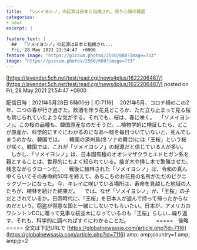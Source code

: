 ```yaml
---
title:  「ソメイヨシノ」の起源は日本と指摘され、怒り心頭の韓国  
categories:
- news
excerpt: |
  
feature_text: |
  ##  「ソメイヨシノ」の起源は日本と指摘され...
  Fri, 28 May 2021 21:54:47  +0900
feature_image: "https://picsum.photos/2560/600?image=733"
image: "https://picsum.photos/2560/600?image=733"
---
```


[https://lavender.5ch.net/test/read.cgi/news4plus/1622206487/](https://lavender.5ch.net/test/read.cgi/news4plus/1622206487/)
posted on Fri, 28 May 2021 21:54:47  +0900

<!--more-->

配信日時：2021年5月28日 6時00分 [ ID:7116] 　2021年5月、コロナ禍のこの2年、二つの春が行き過ぎた。飲酒を伴う花見どころか、ただ立ち止まって見る桜も禁じられていたような気がする。それでも、桜は、春に咲く。 　「ソメイヨシノ」。この桜の品種も、韓国原産なのだそうだ。…植物学的に検証したら、どこが原産か、科学的にすぐにわかるのになあ〜嘘を毎日ついていないと、死んでしまうのかな、韓国では。 　韓国の済州島(冬ソナの舞台)には「王桜」という桜が咲く。韓国では、これが「ソメイヨシノ」の起源だと信じている人が多い。 　しかし、「ソメイヨシノ」は、日本固有種のオオシマザクラとエドヒガン系を親とすることは、世界的にもよく知られている。接ぎ木や挿し木で繁殖させた、残念ながらクローンだ。 　戦後に植林された「ソメイヨシノ」は、令和の真ん中くらいでその寿命約50年を終えて、あちこちのお花見の名所がただのピクニックゾーンになった。今、キレイに咲いている場所は、寿命を見越した地域の人たちが、植林を続けた結果だ。 　では、なぜ「ソメイヨシノ」が、「王桜」の子だとされているか。日帝時代に、「王桜」を日本人が盗んで持って帰ったからなのだという。窃盗が得意な国と一緒にしないでもらいたい。日本が、アメリカのワシントンDCに贈って見事な桜並木になっているのも「王桜」らしい…繰り返す、それも、科学的に調べればすぐにわかることだ。 　　　　　=====　後略　===== 全文は下記URLで [https://globalnewsasia.com/article.php?id=7116](https://globalnewsasia.com/article.php?id=7116) amp; amp;country=1 amp; amp;p=2
